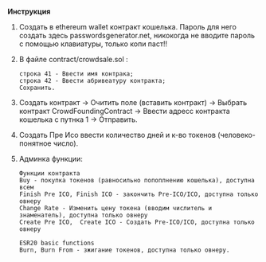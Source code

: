 **Инcтрукция**


1. Создать в ethereum wallet контракт кошелька. Пароль для него создать здесь passwordsgenerator.net, никокогда не вводите пароль с помощью клавиатуры, только копи паст!!

2. В файле contract/crowdsale.sol :
    ```
    строка 41 - Ввести имя контрака;
    строка 42 - Ввести абривеатуру контракта;
    Сохранить.
    ```
    
3. Создать контракт -> Очитить поле (вставить контракт) -> Выбрать контракт CrowdFoundingContract -> Ввести адресс контракта кошелька с путнка 1 -> Отправить.

4. Cоздать Пре Исо ввести количество дней и к-во токенов (человеко-понятное число).

5. Aдминка функции:
     ```
    Функции контракта
    Buy - покупка токенов (равносильно попоплнению кошелька), доступна всем
    Finish Pre ICO, Finish ICO - закончить Pre-ICO/ICO, доступна только овнеру
    Change Rate - Изменить цену токена (вводим числитель и знаменатель), доступна только овнеру
    Create Pre ICO,  Create ICO - Создать Pre-ICO/ICO, доступна только овнеру
    
    ESR20 basic functions
    Burn, Burn From - зжигание токенов, доступна только овнеру. 
    ```
    
  
